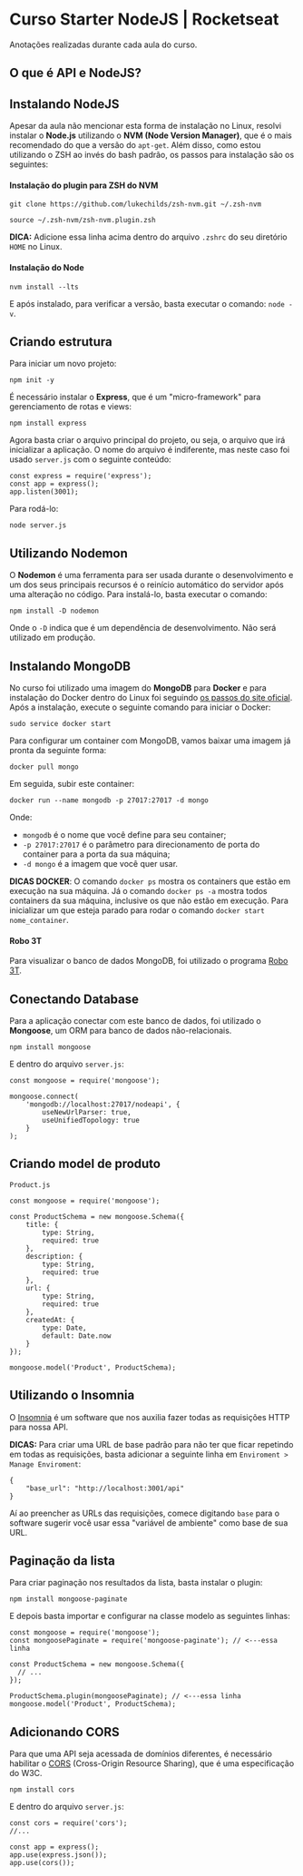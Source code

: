 # Curso Starter NodeJS | Rocketseat

Anotações realizadas durante cada aula do curso.

## O que é API e NodeJS?

## Instalando NodeJS

Apesar da aula não mencionar esta forma de instalação no Linux, resolvi instalar o **Node.js** utilizando o **NVM (Node Version Manager)**, que é o mais recomendado do que a versão do `apt-get`. Além disso, como estou utilizando o ZSH ao invés do bash padrão, os passos para instalação são os seguintes:

#### Instalação do plugin para ZSH do NVM

`git clone https://github.com/lukechilds/zsh-nvm.git ~/.zsh-nvm`

`source ~/.zsh-nvm/zsh-nvm.plugin.zsh`

**DICA:** Adicione essa linha acima dentro do arquivo `.zshrc` do seu diretório `HOME` no Linux.

#### Instalação do Node

`nvm install --lts`

E após instalado, para verificar a versão, basta executar o comando: `node -v`.

## Criando estrutura 

Para iniciar um novo projeto:

`npm init -y`

É necessário instalar o **Express**, que é um "micro-framework" para gerenciamento de rotas e views:

`npm install express`

Agora basta criar o arquivo principal do projeto, ou seja, o arquivo que irá inicializar a aplicação. O nome do arquivo é indiferente, mas neste caso foi usado `server.js` com o seguinte conteúdo:

```
const express = require('express');
const app = express();
app.listen(3001);
```

Para rodá-lo:

`node server.js`

## Utilizando Nodemon

O **Nodemon** é uma ferramenta para ser usada durante o desenvolvimento e um dos seus principais recursos é o reinício automático do servidor após uma alteração no código. Para instalá-lo, basta executar o comando:

`npm install -D nodemon`

Onde o `-D` indica que é um dependência de desenvolvimento. Não será utilizado em produção.

## Instalando MongoDB

No curso foi utilizado uma imagem do **MongoDB** para **Docker** e para instalação do Docker dentro do Linux foi seguindo [os passos do site oficial](https://docs.docker.com/engine/install/ubuntu). Após a instalação, execute o seguinte comando para iniciar o Docker:

`sudo service docker start`

Para configurar um container com MongoDB, vamos baixar uma imagem já pronta da seguinte forma:

`docker pull mongo`

Em seguida, subir este container:

`docker run --name mongodb -p 27017:27017 -d mongo`

Onde: 

- `mongodb` é o nome que você define para seu container;
- `-p 27017:27017` é o parâmetro para direcionamento de porta do container para a porta da sua máquina;
- `-d mongo` é a imagem que você quer usar.

**DICAS DOCKER**: O comando `docker ps` mostra os containers que estão em execução na sua máquina.
Já o comando `docker ps -a` mostra todos containers da sua máquina, inclusive os que não estão em execução. Para inicializar um que esteja parado para rodar o comando `docker start nome_container`.

#### Robo 3T

Para visualizar o banco de dados MongoDB, foi utilizado o programa [Robo 3T](https://robomongo.org).

## Conectando Database

Para a aplicação conectar com este banco de dados, foi utilizado o **Mongoose**, um ORM para banco de dados não-relacionais.

`npm install mongoose`

E dentro do arquivo `server.js`:

```
const mongoose = require('mongoose');

mongoose.connect(
    'mongodb://localhost:27017/nodeapi', {
        useNewUrlParser: true,
        useUnifiedTopology: true
    }
);
```

## Criando model de produto

`Product.js`

```
const mongoose = require('mongoose');

const ProductSchema = new mongoose.Schema({
    title: {
        type: String,
        required: true
    },
    description: {
        type: String,
        required: true
    },
    url: {
        type: String,
        required: true
    },
    createdAt: {
        type: Date,
        default: Date.now
    }
});

mongoose.model('Product', ProductSchema);
```

## Utilizando o Insomnia

O [Insomnia](https://insomnia.rest) é um software que nos auxilia fazer todas as requisições HTTP para nossa API.

**DICAS:** Para criar uma URL de base padrão para não ter que ficar repetindo em todas as requisições, basta adicionar a seguinte linha em `Enviroment > Manage Enviroment`:

```
{
    "base_url": "http://localhost:3001/api"
}
```
Aí ao preencher as URLs das requisições, comece digitando `base` para o software sugerir você usar essa "variável de ambiente" como base de sua URL.

## Paginação da lista

Para criar paginação nos resultados da lista, basta instalar o plugin:

`npm install mongoose-paginate`

E depois basta importar e configurar na classe modelo as seguintes linhas:

```
const mongoose = require('mongoose');
const mongoosePaginate = require('mongoose-paginate'); // <---essa linha

const ProductSchema = new mongoose.Schema({
  // ...
});

ProductSchema.plugin(mongoosePaginate); // <---essa linha
mongoose.model('Product', ProductSchema);
```

## Adicionando CORS

Para que uma API seja acessada de domínios diferentes, é necessário habilitar o [CORS](https://developer.mozilla.org/pt-BR/docs/Web/HTTP/Controle_Acesso_CORS) (Cross-Origin Resource Sharing), que é uma especificação do W3C.

`npm install cors`

E dentro do arquivo `server.js`:

```
const cors = require('cors');
//...

const app = express();
app.use(express.json());
app.use(cors());
```
